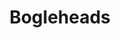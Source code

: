 ---
title: Bogleheads
crosslinks:
- personalfinance
- UKPersonalFinance
- autotldr
- portfolios
- eupersonalfinance
- options
---